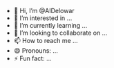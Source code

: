 - 👋 Hi, I’m @AIDelowar
- 👀 I’m interested in ...
- 🌱 I’m currently learning ...
- 💞️ I’m looking to collaborate on ...
- 📫 How to reach me ...
- 😄 Pronouns: ...
- ⚡ Fun fact: ...

<!---
AIDelowar/AIDelowar is a ✨ special ✨ repository because its `README.md` (this file) appears on your GitHub profile.
You can click the Preview link to take a look at your changes.
--->
